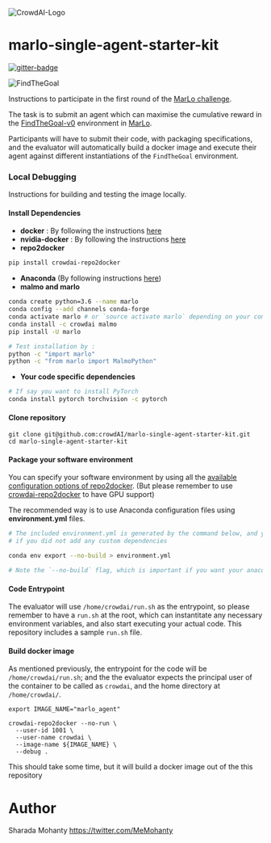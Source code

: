 ![CrowdAI-Logo](https://github.com/crowdAI/crowdai/raw/master/app/assets/images/misc/crowdai-logo-smile.svg?sanitize=true)
# marlo-single-agent-starter-kit

[![gitter-badge](https://badges.gitter.im/Microsoft/malmo.png)](https://gitter.im/Microsoft/malmo)   

![FindTheGoal](https://media.giphy.com/media/1gWkQbDsHOfo4kZXZv/giphy.gif)

Instructions to participate in the first round of the [MarLo challenge](https://www.crowdai.org/challenges/marlo-2018). 

The task is to submit an agent which can maximise the cumulative reward in the [FindTheGoal-v0](https://marlo.readthedocs.io/en/latest/marlo.envs.FindTheGoal.main.html#module-marlo.envs.FindTheGoal.main) environment in [MarLo](https://marlo.readthedocs.io).

Participants will have to submit their code, with packaging specifications, and the evaluator will automatically build a docker image and execute their agent against different instantiations of the `FindTheGoal` environment.

### <a name="local_build"></a> Local Debugging

Instructions for building and testing the image locally.   

#### <a name="deps"></a> Install Dependencies
* **docker** : By following the instructions [here](https://docs.docker.com/install/linux/docker-ce/ubuntu/)
* **nvidia-docker** : By following the instructions [here](https://github.com/nvidia/nvidia-docker/wiki/Installation-(version-2.0))
* **repo2docker**
```sh
pip install crowdai-repo2docker
```
* **Anaconda** (By following instructions [here](https://www.anaconda.com/download)) 
* **malmo and marlo**
```sh 
conda create python=3.6 --name marlo
conda config --add channels conda-forge
conda activate marlo # or `source activate marlo` depending on your conda version
conda install -c crowdai malmo
pip install -U marlo

# Test installation by :
python -c "import marlo"
python -c "from marlo import MalmoPython"
```
* **Your code specific dependencies**
```sh
# If say you want to install PyTorch
conda install pytorch torchvision -c pytorch
```

#### Clone repository 
```
git clone git@github.com:crowdAI/marlo-single-agent-starter-kit.git
cd marlo-single-agent-starter-kit
```

#### Package your software environment
You can specify your software environment by using all the [available configuration options of repo2docker](https://repo2docker.readthedocs.io/en/latest/config_files.html). (But please remember to use [crowdai-repo2docker](https://pypi.org/project/crowdai-repo2docker/) to have GPU support)   

The recommended way is to use Anaconda configuration files using **environment.yml** files.

```sh 
# The included environment.yml is generated by the command below, and you do not need to run it again 
# if you did not add any custom dependencies

conda env export --no-build > environment.yml

# Note the `--no-build` flag, which is important if you want your anaconda env to be replicable across all 
```

#### Code Entrypoint
The evaluator will use `/home/crowdai/run.sh` as the entrypoint, so please remember to have a `run.sh` at the root, which can instantitate any necessary environment variables, and also start executing your actual code. This repository includes a sample `run.sh` file.

#### Build docker image
As mentioned previously, the entrypoint for the code will be `/home/crowdai/run.sh`; and the the evaluator expects the principal user of the container to be called as `crowdai`, and the home directory at `/home/crowdai/`.

```
export IMAGE_NAME="marlo_agent"

crowdai-repo2docker --no-run \
  --user-id 1001 \
  --user-name crowdai \
  --image-name ${IMAGE_NAME} \
  --debug .
```
This should take some time, but it will build a docker image out of the this repository

# Author
Sharada Mohanty <https://twitter.com/MeMohanty>
